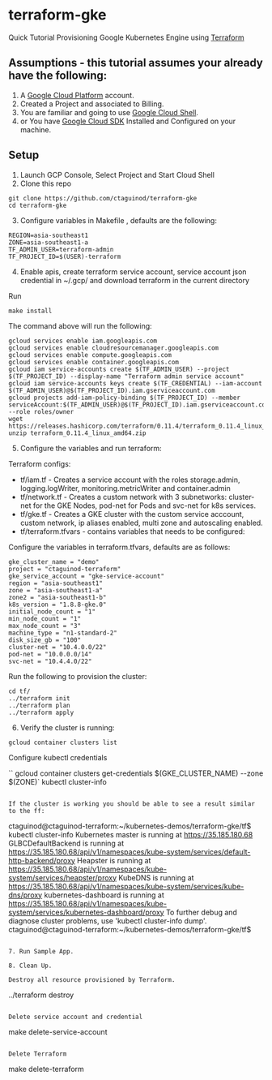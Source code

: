 # terraform-gke
Quick Tutorial Provisioning Google Kubernetes Engine using [Terraform](https://www.terraform.io/docs/providers/google/index.html)

## Assumptions -  this tutorial assumes your already have the following:
1. A [Google Cloud Platform](https://cloud.google.com/) account.
2. Created a Project and associated to Billing. 
3. You are familiar and going to use [Google Cloud Shell](https://cloud.google.com/shell/).
4. or You have [Google Cloud SDK](https://cloud.google.com/sdk/docs/) Installed and Configured on your machine.
 
## Setup
1. Launch GCP Console, Select Project and Start Cloud Shell 
2. Clone this repo
```
git clone https://github.com/ctaguinod/terraform-gke
cd terraform-gke
```

3. Configure variables in Makefile , defaults are the following:
```
REGION=asia-southeast1
ZONE=asia-southeast1-a
TF_ADMIN_USER=terraform-admin
TF_PROJECT_ID=$(USER)-terraform
```

4. Enable apis, create terraform service account, service account json credential in ~/.gcp/ and download terraform in the current directory

Run 
```
make install
```

The command above will run the following:

```
gcloud services enable iam.googleapis.com
gcloud services enable cloudresourcemanager.googleapis.com
gcloud services enable compute.googleapis.com
gcloud services enable container.googleapis.com
gcloud iam service-accounts create $(TF_ADMIN_USER) --project $(TF_PROJECT_ID) --display-name "Terraform admin service account"
gcloud iam service-accounts keys create $(TF_CREDENTIAL) --iam-account $(TF_ADMIN_USER)@$(TF_PROJECT_ID).iam.gserviceaccount.com
gcloud projects add-iam-policy-binding $(TF_PROJECT_ID) --member serviceAccount:$(TF_ADMIN_USER)@$(TF_PROJECT_ID).iam.gserviceaccount.com --role roles/owner
wget https://releases.hashicorp.com/terraform/0.11.4/terraform_0.11.4_linux_amd64.zip
unzip terraform_0.11.4_linux_amd64.zip
```

5. Configure the variables and run terraform: 

Terraform configs:
* tf/iam.tf - Creates a service account with the roles storage.admin, logging.logWriter, monitoring.metricWriter and container.admin
* tf/network.tf - Creates a custom network with 3 subnetworks: cluster-net for the GKE Nodes, pod-net for Pods and svc-net for k8s services.
* tf/gke.tf - Creates a GKE cluster with the custom service acccount, custom network, ip aliases enabled, multi zone and autoscaling enabled.
* tf/terraform.tfvars - contains variables that needs to be configured:

Configure the variables in terraform.tfvars, defaults are as follows: 
```
gke_cluster_name = "demo"
project = "ctaguinod-terraform"
gke_service_account = "gke-service-account"
region = "asia-southeast1"
zone = "asia-southeast1-a"
zone2 = "asia-southeast1-b"
k8s_version = "1.8.8-gke.0"
initial_node_count = "1"
min_node_count = "1"
max_node_count = "3"
machine_type = "n1-standard-2"
disk_size_gb = "100"
cluster-net = "10.4.0.0/22"
pod-net = "10.0.0.0/14"
svc-net = "10.4.4.0/22"
```

Run the following to provision the cluster:
```
cd tf/
../terraform init
../terraform plan
../terraform apply
```

6. Verify the cluster is running:
```
gcloud container clusters list

```
Configure kubectl credentials
 
``
gcloud container clusters get-credentials $(GKE_CLUSTER_NAME) --zone $(ZONE)`
kubectl cluster-info
```

If the cluster is working you should be able to see a result similar to the ff:
```
ctaguinod@ctaguinod-terraform:~/kubernetes-demos/terraform-gke/tf$ kubectl cluster-info
Kubernetes master is running at https://35.185.180.68
GLBCDefaultBackend is running at https://35.185.180.68/api/v1/namespaces/kube-system/services/default-http-backend/proxy
Heapster is running at https://35.185.180.68/api/v1/namespaces/kube-system/services/heapster/proxy
KubeDNS is running at https://35.185.180.68/api/v1/namespaces/kube-system/services/kube-dns/proxy
kubernetes-dashboard is running at https://35.185.180.68/api/v1/namespaces/kube-system/services/kubernetes-dashboard/proxy
To further debug and diagnose cluster problems, use 'kubectl cluster-info dump'.
ctaguinod@ctaguinod-terraform:~/kubernetes-demos/terraform-gke/tf$
```

7. Run Sample App.

8. Clean Up.

Destroy all resource provisioned by Terraform.
```
../terraform destroy
```

Delete service account and credential
```
make delete-service-account
```

Delete Terraform
```
make delete-terraform
```


